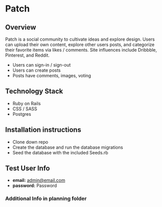 # Patch

## Overview
Patch is a social community to cultivate ideas and explore design. Users can upload their own content, explore other users posts, and categorize their favorite items via likes / comments. Site influences include Dribbble, Pinterest, and Reddit.

* Users can sign-in / sign-out
* Users can create posts
* Posts have comments, images, voting

## Technology Stack
* Ruby on Rails
* CSS / SASS
* Postgres

## Installation instructions
* Clone down repo
* Create the database and run the database migrations
* Seed the database with the included Seeds.rb

## Test User Info
* **email:** admin@email.com
* **password:** Password

### Additional Info in planning folder

